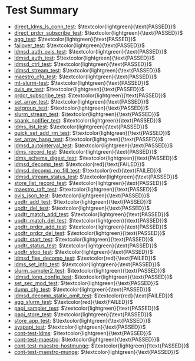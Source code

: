 Test Summary
============
* [direct_ldms_ls_conn_test](test-log/direct_ldms_ls_conn_test.log): $\textcolor{lightgreen}{\text{PASSED}}$
* [direct_prdcr_subscribe_test](test-log/direct_prdcr_subscribe_test.log): $\textcolor{lightgreen}{\text{PASSED}}$
* [agg_test](test-log/agg_test.log): $\textcolor{lightgreen}{\text{PASSED}}$
* [failover_test](test-log/failover_test.log): $\textcolor{lightgreen}{\text{PASSED}}$
* [ldmsd_auth_ovis_test](test-log/ldmsd_auth_ovis_test.log): $\textcolor{lightgreen}{\text{PASSED}}$
* [ldmsd_auth_test](test-log/ldmsd_auth_test.log): $\textcolor{lightgreen}{\text{PASSED}}$
* [ldmsd_ctrl_test](test-log/ldmsd_ctrl_test.log): $\textcolor{lightgreen}{\text{PASSED}}$
* [ldmsd_stream_test](test-log/ldmsd_stream_test.log): $\textcolor{lightgreen}{\text{PASSED}}$
* [maestro_cfg_test](test-log/maestro_cfg_test.log): $\textcolor{lightgreen}{\text{PASSED}}$
* [mt-slurm-test](test-log/mt-slurm-test.log): $\textcolor{lightgreen}{\text{PASSED}}$
* [ovis_ev_test](test-log/ovis_ev_test.log): $\textcolor{lightgreen}{\text{PASSED}}$
* [prdcr_subscribe_test](test-log/prdcr_subscribe_test.log): $\textcolor{lightgreen}{\text{PASSED}}$
* [set_array_test](test-log/set_array_test.log): $\textcolor{lightgreen}{\text{PASSED}}$
* [setgroup_test](test-log/setgroup_test.log): $\textcolor{lightgreen}{\text{PASSED}}$
* [slurm_stream_test](test-log/slurm_stream_test.log): $\textcolor{lightgreen}{\text{PASSED}}$
* [spank_notifier_test](test-log/spank_notifier_test.log): $\textcolor{lightgreen}{\text{PASSED}}$
* [ldms_list_test](test-log/ldms_list_test.log): $\textcolor{lightgreen}{\text{PASSED}}$
* [quick_set_add_rm_test](test-log/quick_set_add_rm_test.log): $\textcolor{lightgreen}{\text{PASSED}}$
* [set_array_hang_test](test-log/set_array_hang_test.log): $\textcolor{lightgreen}{\text{PASSED}}$
* [ldmsd_autointerval_test](test-log/ldmsd_autointerval_test.log): $\textcolor{lightgreen}{\text{PASSED}}$
* [ldms_record_test](test-log/ldms_record_test.log): $\textcolor{lightgreen}{\text{PASSED}}$
* [ldms_schema_digest_test](test-log/ldms_schema_digest_test.log): $\textcolor{lightgreen}{\text{PASSED}}$
* [ldmsd_decomp_test](test-log/ldmsd_decomp_test.log): $\textcolor{red}{\text{FAILED}}$
* [ldmsd_decomp_no_fill_test](test-log/ldmsd_decomp_no_fill_test.log): $\textcolor{red}{\text{FAILED}}$
* [ldmsd_stream_status_test](test-log/ldmsd_stream_status_test.log): $\textcolor{lightgreen}{\text{PASSED}}$
* [store_list_record_test](test-log/store_list_record_test.log): $\textcolor{lightgreen}{\text{PASSED}}$
* [maestro_raft_test](test-log/maestro_raft_test.log): $\textcolor{lightgreen}{\text{PASSED}}$
* [ovis_json_test](test-log/ovis_json_test.log): $\textcolor{lightgreen}{\text{PASSED}}$
* [updtr_add_test](test-log/updtr_add_test.log): $\textcolor{lightgreen}{\text{PASSED}}$
* [updtr_del_test](test-log/updtr_del_test.log): $\textcolor{lightgreen}{\text{PASSED}}$
* [updtr_match_add_test](test-log/updtr_match_add_test.log): $\textcolor{lightgreen}{\text{PASSED}}$
* [updtr_match_del_test](test-log/updtr_match_del_test.log): $\textcolor{lightgreen}{\text{PASSED}}$
* [updtr_prdcr_add_test](test-log/updtr_prdcr_add_test.log): $\textcolor{lightgreen}{\text{PASSED}}$
* [updtr_prdcr_del_test](test-log/updtr_prdcr_del_test.log): $\textcolor{lightgreen}{\text{PASSED}}$
* [updtr_start_test](test-log/updtr_start_test.log): $\textcolor{lightgreen}{\text{PASSED}}$
* [updtr_status_test](test-log/updtr_status_test.log): $\textcolor{lightgreen}{\text{PASSED}}$
* [updtr_stop_test](test-log/updtr_stop_test.log): $\textcolor{lightgreen}{\text{PASSED}}$
* [ldmsd_flex_decomp_test](test-log/ldmsd_flex_decomp_test.log): $\textcolor{red}{\text{FAILED}}$
* [ldms_set_info_test](test-log/ldms_set_info_test.log): $\textcolor{lightgreen}{\text{PASSED}}$
* [slurm_sampler2_test](test-log/slurm_sampler2_test.log): $\textcolor{lightgreen}{\text{PASSED}}$
* [ldmsd_long_config_test](test-log/ldmsd_long_config_test.log): $\textcolor{lightgreen}{\text{PASSED}}$
* [set_sec_mod_test](test-log/set_sec_mod_test.log): $\textcolor{lightgreen}{\text{PASSED}}$
* [dump_cfg_test](test-log/dump_cfg_test.log): $\textcolor{lightgreen}{\text{PASSED}}$
* [ldmsd_decomp_static_omit_test](test-log/ldmsd_decomp_static_omit_test.log): $\textcolor{red}{\text{FAILED}}$
* [agg_slurm_test](test-log/agg_slurm_test.log): $\textcolor{red}{\text{FAILED}}$
* [papi_sampler_test](test-log/papi_sampler_test.log): $\textcolor{lightgreen}{\text{PASSED}}$
* [papi_store_test](test-log/papi_store_test.log): $\textcolor{lightgreen}{\text{PASSED}}$
* [store_app_test](test-log/store_app_test.log): $\textcolor{lightgreen}{\text{PASSED}}$
* [syspapi_test](test-log/syspapi_test.log): $\textcolor{lightgreen}{\text{PASSED}}$
* [cont-test-ldms](test-log/cont-test-ldms.log): $\textcolor{lightgreen}{\text{PASSED}}$
* [cont-test-maestro](test-log/cont-test-maestro.log): $\textcolor{lightgreen}{\text{PASSED}}$
* [cont-test-maestro-hostmunge](test-log/cont-test-maestro-hostmunge.log): $\textcolor{lightgreen}{\text{PASSED}}$
* [cont-test-maestro-munge](test-log/cont-test-maestro-munge.log): $\textcolor{lightgreen}{\text{PASSED}}$
